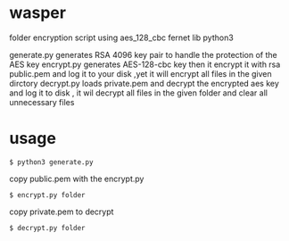 # wasper
folder encryption script using aes_128_cbc fernet lib python3

generate.py generates RSA 4096 key pair to handle the protection of the AES key
encrypt.py generates AES-128-cbc key then it encrypt it with rsa public.pem and log it to your disk ,yet
it will encrypt all files in the given dirctory 
decrypt.py loads private.pem and decrypt the encrypted aes key and log it to disk ,
it wil decrypt all files in the given folder and clear all unnecessary  files 

# usage

```$ python3 generate.py```

copy public.pem with the encrypt.py

```$ encrypt.py folder```

copy private.pem to decrypt

```$ decrypt.py folder```

